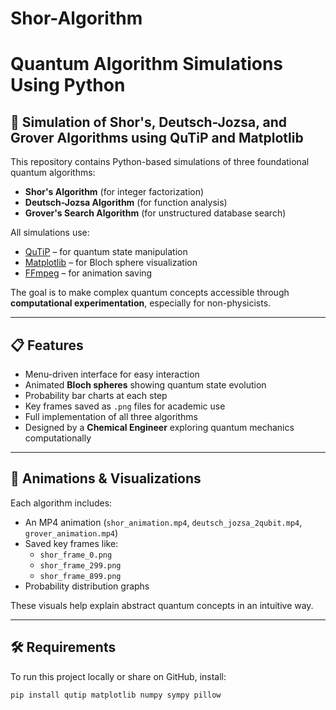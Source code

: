 # Shor-Algorithm

# Quantum Algorithm Simulations Using Python

## 🧪 Simulation of Shor's, Deutsch-Jozsa, and Grover Algorithms using QuTiP and Matplotlib

This repository contains Python-based simulations of three foundational quantum algorithms:
- **Shor's Algorithm** (for integer factorization)
- **Deutsch-Jozsa Algorithm** (for function analysis)
- **Grover's Search Algorithm** (for unstructured database search)

All simulations use:
- [QuTiP](https://qutip.org/)  – for quantum state manipulation
- [Matplotlib](https://matplotlib.org/)  – for Bloch sphere visualization
- [FFmpeg](https://ffmpeg.org/)  – for animation saving

The goal is to make complex quantum concepts accessible through **computational experimentation**, especially for non-physicists.

---

## 📋 Features

- Menu-driven interface for easy interaction
- Animated **Bloch spheres** showing quantum state evolution
- Probability bar charts at each step
- Key frames saved as `.png` files for academic use
- Full implementation of all three algorithms
- Designed by a **Chemical Engineer** exploring quantum mechanics computationally

---

## 🎥 Animations & Visualizations

Each algorithm includes:
- An MP4 animation (`shor_animation.mp4`, `deutsch_jozsa_2qubit.mp4`, `grover_animation.mp4`)
- Saved key frames like:
  - `shor_frame_0.png`
  - `shor_frame_299.png`
  - `shor_frame_899.png`
- Probability distribution graphs

These visuals help explain abstract quantum concepts in an intuitive way.

---

## 🛠️ Requirements

To run this project locally or share on GitHub, install:

```bash
pip install qutip matplotlib numpy sympy pillow
